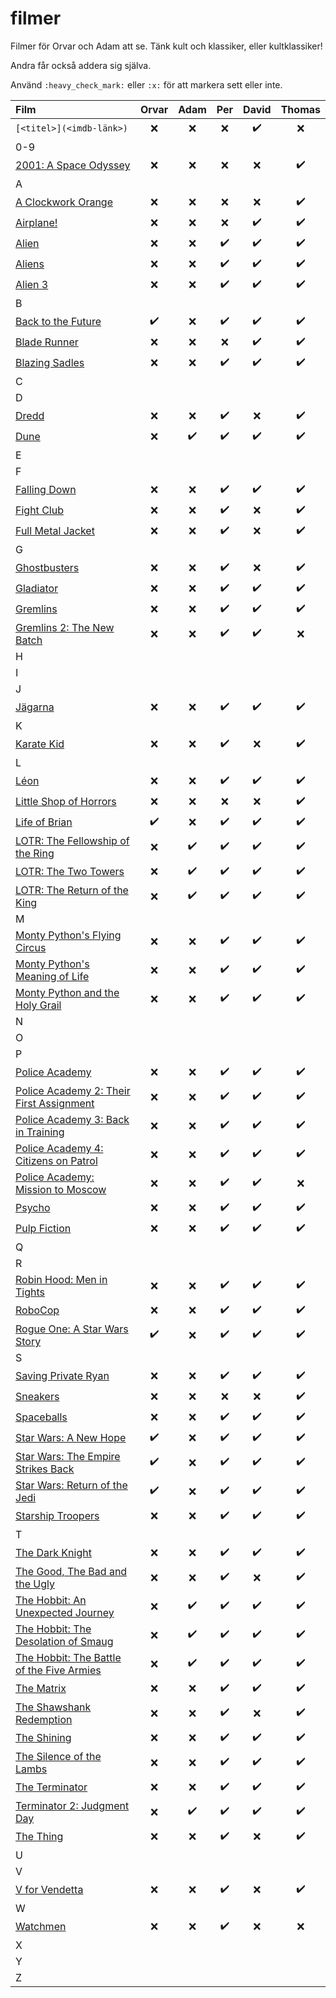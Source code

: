 # filmer
Filmer för Orvar och Adam att se. Tänk kult och klassiker, eller kultklassiker!

Andra får också addera sig själva.

Använd `:heavy_check_mark:` eller `:x:` för att markera sett eller inte.


| Film | Orvar | Adam | Per | David | Thomas
| :--- | :---: | :---: | :---: | :---: | :---: |
| `[<titel>](<imdb-länk>)` | :x: | :x: | :x: | :heavy_check_mark: |:x: |
| 0-9 |  |  |  |  |
| [2001: A Space Odyssey](https://www.imdb.com/title/tt0062622) | :x: | :x: | :x: | :x: | :heavy_check_mark: |
| A |  |  |  |  |
| [A Clockwork Orange](https://www.imdb.com/title/tt0066921) | :x: | :x: | :x: | :x: | :heavy_check_mark: |
| [Airplane!](https://www.imdb.com/title/tt0080339) | :x: | :x: | :x: | :heavy_check_mark: | :heavy_check_mark: |
| [Alien](https://www.imdb.com/title/tt0078748) | :x: | :x: | :heavy_check_mark: | :heavy_check_mark: | :heavy_check_mark: |
| [Aliens](https://www.imdb.com/title/tt0090605) | :x: | :x: | :heavy_check_mark: | :heavy_check_mark: | :heavy_check_mark: |
| [Alien 3](https://www.imdb.com/title/tt0103644) | :x: | :x: | :heavy_check_mark: | :heavy_check_mark: | :heavy_check_mark: |
| B |  |  |  |  |
| [Back to the Future](https://www.imdb.com/title/tt0088763) | :heavy_check_mark: | :x: | :heavy_check_mark: | :heavy_check_mark: | :heavy_check_mark: |
| [Blade Runner](https://www.imdb.com/title/tt0083658) | :x: | :x: | :x: | :heavy_check_mark: | :heavy_check_mark: |
| [Blazing Sadles](https://www.imdb.com/title/tt0071230) | :x: | :x: | :heavy_check_mark: | :heavy_check_mark: | :heavy_check_mark: |
| C |  |  |  |  |
| D |  |  |  |  |
| [Dredd](https://www.imdb.com/title/tt1343727) | :x: | :x: | :heavy_check_mark: | :x: | :heavy_check_mark: |
| [Dune](https://www.imdb.com/title/tt1160419) | :x: | :heavy_check_mark: | :heavy_check_mark: | :heavy_check_mark: | :heavy_check_mark: |
| E |  |  |  |  |
| F |  |  |  |  |
| [Falling Down](https://www.imdb.com/title/tt0106856) | :x: | :x: | :heavy_check_mark: | :heavy_check_mark: | :heavy_check_mark: |
| [Fight Club](https://www.imdb.com/title/tt0137523) | :x: | :x: | :heavy_check_mark: | :x: | :heavy_check_mark: |
| [Full Metal Jacket](https://www.imdb.com/title/tt0106856) | :x: | :x: | :heavy_check_mark: | :x: | :heavy_check_mark: |
| G |  |  |  |  |
| [Ghostbusters](https://www.imdb.com/title/tt0087332) | :x: | :x: | :heavy_check_mark: | :x: | :heavy_check_mark: |
| [Gladiator](https://www.imdb.com/title/tt0172495) | :x: | :x: | :heavy_check_mark: | :heavy_check_mark: | :heavy_check_mark: |
| [Gremlins](https://www.imdb.com/title/tt0087363) | :x: | :x: | :heavy_check_mark: | :heavy_check_mark: | :heavy_check_mark: |
| [Gremlins 2: The New Batch](https://www.imdb.com/title/tt0099700) | :x: | :x: | :heavy_check_mark: | :heavy_check_mark: |:x: |
| H |  |  |  |  |
| I |  |  |  |  |
| J |  |  |  |  |
| [Jägarna](https://www.imdb.com/title/tt0116736) | :x: | :x: | :heavy_check_mark: | :heavy_check_mark: | :heavy_check_mark: |
| K |  |  |  |  |
| [Karate Kid](https://www.imdb.com/title/tt0087538) | :x: | :x: | :heavy_check_mark: | :x: | :heavy_check_mark: |
| L |  |  |  |  | |
| [Léon](https://www.imdb.com/title/tt0110413) | :x: | :x: | :heavy_check_mark: | :heavy_check_mark: | :heavy_check_mark: |
| [Little Shop of Horrors](https://www.imdb.com/title/tt0091419) | :x: | :x: | :x: | :x: | :heavy_check_mark: |
| [Life of Brian](https://www.imdb.com/title/tt0079470) | :heavy_check_mark: | :x: | :heavy_check_mark: | :heavy_check_mark: | :heavy_check_mark: |
| [LOTR: The Fellowship of the Ring](https://www.imdb.com/title/tt0120737) | :x: | :heavy_check_mark: | :heavy_check_mark: | :heavy_check_mark: | :heavy_check_mark: |
| [LOTR: The Two Towers](https://www.imdb.com/title/tt0167261) | :x: | :heavy_check_mark: | :heavy_check_mark: | :heavy_check_mark: | :heavy_check_mark: |
| [LOTR: The Return of the King](https://www.imdb.com/title/tt0167260) | :x: | :heavy_check_mark: | :heavy_check_mark: | :heavy_check_mark: | :heavy_check_mark: |
| M |  |  |  |  |
| [Monty Python's Flying Circus](https://www.imdb.com/title/tt0063929) | :x: | :x: | :heavy_check_mark: | :heavy_check_mark: | :heavy_check_mark: |
| [Monty Python's Meaning of Life](https://www.imdb.com/title/tt0085959) | :x: | :x: | :heavy_check_mark: | :heavy_check_mark: | :heavy_check_mark: |
| [Monty Python and the Holy Grail](https://www.imdb.com/title/tt0071853) | :x: | :x: | :heavy_check_mark: | :heavy_check_mark: | :heavy_check_mark: |
| N |  |  |  |  |
| O |  |  |  |  |
| P |  |  |  |  |
| [Police Academy](https://www.imdb.com/title/tt0087928) | :x: | :x: | :heavy_check_mark: | :heavy_check_mark: | :heavy_check_mark: |
| [Police Academy 2: Their First Assignment](https://www.imdb.com/title/tt0060196) | :x: | :x: | :heavy_check_mark: | :heavy_check_mark: | :heavy_check_mark: |
| [Police Academy 3: Back in Training](https://www.imdb.com/title/tt0091777) | :x: | :x: | :heavy_check_mark: | :heavy_check_mark: | :heavy_check_mark: |
| [Police Academy 4: Citizens on Patrol](https://www.imdb.com/title/tt0093756) | :x: | :x: | :heavy_check_mark: | :heavy_check_mark: | :heavy_check_mark: |
| [Police Academy: Mission to Moscow](https://www.imdb.com/title/tt0110857) | :x: | :x: | :heavy_check_mark: | :heavy_check_mark: | :x: |
| [Psycho](https://www.imdb.com/title/tt0054215) | :x: | :x: | :heavy_check_mark: | :heavy_check_mark: | :heavy_check_mark: |
| [Pulp Fiction](https://www.imdb.com/title/tt0110912) | :x: | :x: | :heavy_check_mark: | :heavy_check_mark: | :heavy_check_mark: |
| Q |  |  |  |  |
| R |  |  |  |  |
| [Robin Hood: Men in Tights](https://www.imdb.com/title/tt0107977) | :x: | :x: | :heavy_check_mark: | :heavy_check_mark: | :heavy_check_mark: |
| [RoboCop](https://www.imdb.com/title/tt0093870) | :x: | :x: | :heavy_check_mark: | :heavy_check_mark: | :heavy_check_mark: |
| [Rogue One: A Star Wars Story](https://www.imdb.com/title/tt3748528) | :heavy_check_mark: | :x: | :heavy_check_mark: | :heavy_check_mark: | :heavy_check_mark: |
| S |  |  |  |  |
| [Saving Private Ryan](https://www.imdb.com/title/tt0120815) | :x: | :x: | :heavy_check_mark: | :heavy_check_mark: | :heavy_check_mark: |
| [Sneakers](https://www.imdb.com/title/tt0105435) | :x: | :x: | :x: | :x: | :heavy_check_mark: |
| [Spaceballs](https://www.imdb.com/title/tt0094012) | :x: | :x: | :heavy_check_mark: | :heavy_check_mark: | :heavy_check_mark: |
| [Star Wars: A New Hope](https://www.imdb.com/title/tt0076759) | :heavy_check_mark: | :x: | :heavy_check_mark: | :heavy_check_mark: | :heavy_check_mark: |
| [Star Wars: The Empire Strikes Back](https://www.imdb.com/title/tt0080684) | :heavy_check_mark: | :x: | :heavy_check_mark: | :heavy_check_mark: | :heavy_check_mark: |
| [Star Wars: Return of the Jedi](https://www.imdb.com/title/tt0086190) | :heavy_check_mark: | :x: | :heavy_check_mark: | :heavy_check_mark: | :heavy_check_mark: |
| [Starship Troopers](https://www.imdb.com/title/tt0120201) | :x: | :x: | :heavy_check_mark: | :heavy_check_mark: | :heavy_check_mark: |
| T |  |  |  |  |
| [The Dark Knight](https://www.imdb.com/title/tt0468569) | :x: | :x: | :heavy_check_mark: | :heavy_check_mark: | :heavy_check_mark: |
| [The Good, The Bad and the Ugly](https://www.imdb.com/title/tt0060196) | :x: | :x: | :heavy_check_mark: | :x: | :heavy_check_mark: |
| [The Hobbit: An Unexpected Journey](https://www.imdb.com/title/tt0903624) | :x: | :heavy_check_mark: | :heavy_check_mark: | :heavy_check_mark: | :heavy_check_mark: |
| [The Hobbit: The Desolation of Smaug](https://www.imdb.com/title/tt1170358) | :x: | :heavy_check_mark: | :heavy_check_mark: | :heavy_check_mark: | :heavy_check_mark: |
| [The Hobbit: The Battle of the Five Armies](https://www.imdb.com/title/tt2310332) | :x: | :heavy_check_mark: | :heavy_check_mark: | :heavy_check_mark: | :heavy_check_mark: |
| [The Matrix](https://www.imdb.com/title/tt0133093) | :x: | :x: | :heavy_check_mark: | :heavy_check_mark: | :heavy_check_mark: |
| [The Shawshank Redemption](https://www.imdb.com/title/tt0111161) | :x: | :x: | :heavy_check_mark: | :x: | :heavy_check_mark: |
| [The Shining](https://www.imdb.com/title/tt0081505) | :x: | :x: | :heavy_check_mark: | :heavy_check_mark: | :heavy_check_mark: |
| [The Silence of the Lambs](https://www.imdb.com/title/tt0102926) | :x: | :x: | :heavy_check_mark: | :heavy_check_mark: | :heavy_check_mark: |
| [The Terminator](https://www.imdb.com/title/tt0088247) | :x: | :x: | :heavy_check_mark: | :heavy_check_mark: | :heavy_check_mark: |
| [Terminator 2: Judgment Day](https://www.imdb.com/title/tt0103064) | :x: | :heavy_check_mark: | :heavy_check_mark: | :heavy_check_mark: | :heavy_check_mark: |
| [The Thing](https://www.imdb.com/title/tt0084787) | :x: | :x: | :heavy_check_mark: | :x: | :heavy_check_mark: |
| U |  |  |  |  |
| V |  |  |  |  |
| [V for Vendetta](https://www.imdb.com/title/tt0434409) | :x: | :x: | :heavy_check_mark: | :x: | :heavy_check_mark: |
| W |  |  |  |  |
| [Watchmen](https://www.imdb.com/title/tt0409459) | :x: | :x: | :heavy_check_mark: | :x: | :x: |
| X |  |  |  |  |
| Y |  |  |  |  |
| Z |  |  |  |  |
